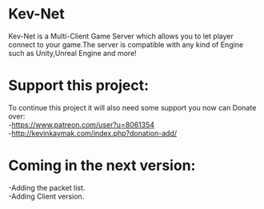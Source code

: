 # Kev-Net
Kev-Net is a Multi-Client Game Server which allows you to let player connect to your game.The server is compatible with any kind of Engine such as Unity,Unreal Engine and more!
# Support this project:
To continue this project it will also need some support you now can Donate over:<br/>
-https://www.patreon.com/user?u=8061354<br/>
-http://kevinkaymak.com/index.php?donation-add/<br/>
# Coming in the next version:
-Adding the packet list.<br />
-Adding Client version.<br />
